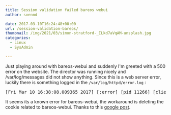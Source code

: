 ```yaml
---
title: Session validation failed bareos webui
author: svennd

date: 2017-03-10T16:24:48+00:00
url: /session-validation-bareos/
thumbnail: /img/2021/03/simon-stratford-_ILkd7aVqAM-unsplash.jpg
categories:
  - Linux
  - SysAdmin

---
```

Just playing around with bareos-webui and suddenly I'm greeted with a 500 error on the website. The director was running nicely and /var/log/messages did not show anything. Since this is a web server error, luckily there is something logged in the <code class="EnlighterJSRAW" data-enlighter-language="null">/var/log/httpd/error.log</code> :

<pre>[Fri Mar 10 16:38:08.009365 2017] [:error] [pid 11266] [client hidden-ip:64292] PHP Fatal error:  Uncaught exception 'Zend\\Session\\Exception\\RuntimeException' with message 'Session validation failed' in /usr/share/bareos-webui/vendor/zendframework/zend-session/src/SessionManager.php:130\nStack trace:\n#0 /usr/share/bareos-webui/module/Application/Module.php(76): Zend\\Session\\SessionManager-&gt;start()\n#1 /usr/share/bareos-webui/module/Application/Module.php(43): Application\\Module-&gt;initSession(Object(Zend\\Mvc\\MvcEvent))\n#2 [internal function]: Application\\Module-&gt;onBootstrap(Object(Zend\\Mvc\\MvcEvent))\n#3 /usr/share/bareos-webui/vendor/zendframework/zend-eventmanager/src/EventManager.php(444): call_user_func(Array, Object(Zend\\Mvc\\MvcEvent))\n#4 /usr/share/bareos-webui/vendor/zendframework/zend-eventmanager/src/EventManager.php(205): Zend\\EventManager\\EventManager-&gt;triggerListeners('bootstrap', Object(Zend\\Mvc\\MvcEvent), Array)\n#5 /usr/share/bareos-webui/vendor/zendframework/zend-mvc/src/Application.php(157): Zend\\EventManager\\EventManager-&gt;trigger('bootstrap', Object(Zend\\Mvc\\MvcEvent))\n#6 /usr/share/bareos-web in /usr/share/bareos-webui/vendor/zendframework/zend-session/src/SessionManager.php on line 130</pre>

It seems its a known error for bareos-webui, the workaround is deleting the cookie related to bareos-webui. Thanks to this [google post][1].

 [1]: https://groups.google.com/forum/#!topic/bareos-users/f_WQLwQ-hu0